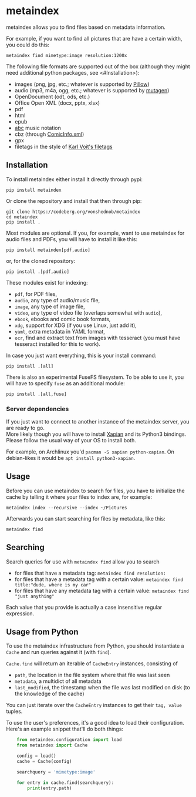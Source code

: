 # metaindex

metaindex allows you to find files based on metadata information.

For example, if you want to find all pictures that are have a certain width,
you could do this:

    metaindex find mimetype:image resolution:1200x

The following file formats are supported out of the box (although they might
need additional python packages, see <#Installation>):

 - images (png, jpg, etc.; whatever is supported by [Pillow](https://python-pillow.org/))
 - audio (mp3, m4a, ogg, etc.; whatever is supported by [mutagen](https://mutagen.readthedocs.io/))
 - OpenDocument (odt, ods, etc.)
 - Office Open XML (docx, pptx, xlsx)
 - pdf
 - html
 - epub
 - [abc](https://abcnotation.com/) music notation
 - cbz (through [ComicInfo.xml](https://github.com/anansi-project/comicinfo))
 - gpx
 - filetags in the style of [Karl Voit's filetags](https://karl-voit.at/managing-digital-photographs/)


## Installation

To install metaindex either install it directly through pypi:

    pip install metaindex

Or clone the repository and install that then through pip:

    git clone https://codeberg.org/vonshednob/metaindex
    cd metaindex
    pip install .

Most modules are optional. If you, for example, want to use metaindex for audio
files and PDFs, you will have to install it like this:

    pip install metaindex[pdf,audio]

or, for the cloned repository:

    pip install .[pdf,audio]

These modules exist for indexing:

 - `pdf`, for PDF files,
 - `audio`, any type of audio/music file,
 - `image`, any type of image file,
 - `video`, any type of video file (overlaps somewhat with `audio`),
 - `ebook`, ebooks and comic book formats,
 - `xdg`, support for XDG (if you use Linux, just add it),
 - `yaml`, extra metadata in YAML format,
 - `ocr`, find and extract text from images with tesseract (you must have
   tesseract installed for this to work).

In case you just want everything, this is your install command:

    pip install .[all]

There is also an experimental FuseFS filesystem. To be able to use it, you
will have to specify ``fuse`` as an additional module:

    pip install .[all,fuse]


### Server dependencies

If you just want to connect to another instance of the metaindex server,
you are ready to go.  
More likely though you will have to install [Xapian](https://xapian.org/)
and its Python3 bindings. Please follow the usual way of your OS to install
both.

For example, on Archlinux you'd `pacman -S xapian python-xapian`. On
debian-likes it would be `apt install python3-xapian`.


## Usage

Before you can use metaindex to search for files, you have to initialize the
cache by telling it where your files to index are, for example:

    metaindex index --recursive --index ~/Pictures

Afterwards you can start searching for files by metadata, like this:

    metaindex find


## Searching

Search queries for use with `metaindex find` allow you to search

 - for files that have a metadata tag: `metaindex find resolution:`
 - for files that have a metadata tag with a certain value: `metaindex find title:"dude, where is my car"`
 - for files that have any metadata tag with a certain value: `metaindex find "just anything"`

Each value that you provide is actually a case insensitive regular expression.


## Usage from Python

To use the metaindex infrastructure from Python, you should instantiate a
`Cache` and run queries against it (with `find`).

`Cache.find` will return an iterable of `CacheEntry` instances, consisting of

 - `path`, the location in the file system where that file was last seen
 - `metadata`, a multidict of all metadata
 - `last_modified`, the timestamp when the file was last modified on disk (to
   the knowledge of the cache)

You can just iterate over the `CacheEntry` instances to get their `tag,
value` tuples.

To use the user's preferences, it's a good idea to load their configuration.
Here's an example snippet that'll do both things:

```python
    from metaindex.configuration import load
    from metaindex import Cache

    config = load()
    cache = Cache(config)

    searchquery = 'mimetype:image'

    for entry in cache.find(searchquery):
        print(entry.path)
```
